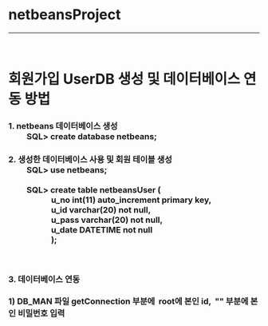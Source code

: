 # netbeansProject
<hr>
<br>

<h1> 회원가입 UserDB 생성 및 데이터베이스 연동 방법</h1>
<h3>
1. netbeans 데이터베이스 생성 <br>
&emsp;&emsp; SQL> create database netbeans;
<br>
</h3>

<h3>
2. 생성한 데이터베이스 사용 및 회원 테이블 생성<br>
&emsp;&emsp; SQL> use netbeans;<br><br>
&emsp;&emsp; SQL> create table netbeansUser (<br>
&emsp;&emsp;&emsp;&emsp;&emsp; u_no int(11) auto_increment primary key,<br>
&emsp;&emsp;&emsp;&emsp;&emsp; u_id varchar(20) not null,<br>
&emsp;&emsp;&emsp;&emsp;&emsp; u_pass varchar(20) not null,<br>
&emsp;&emsp;&emsp;&emsp;&emsp; u_date DATETIME not null<br>
&emsp;&emsp;&emsp;&emsp;&emsp; );
</h3>
<br>

<h3>
3. 데이터베이스 연동<br>
<br>
1) DB_MAN 파일 getConnection 부분에&nbsp; root에 본인 id, &nbsp;"" 부분에 본인 비밀번호 입력
</h3>
